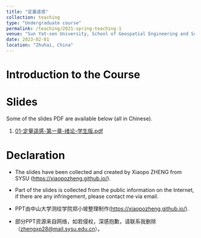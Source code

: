 ```yaml
---
title: "定量遥感"
collection: teaching
type: "Undergraduate course"
permalink: /teaching/2021-spring-teaching-1
venue: "Sun Yat-sen University, School of Geospatial Engineering and Science"
date: 2023-02-01
location: "Zhuhai, China"
---
```

# Introduction to the Course


# Slides
Some of the slides PDF are available below (all in Chinese).
1. [01-定量遥感-第一章-绪论-学生版.pdf](../files/quanRS/01-定量遥感-第一章-绪论-学生版.pdf)

# Declaration
- The slides have been collected and created by Xiaopo ZHENG from SYSU (https://xiaopozheng.github.io/).
- Part of the slides is collected from the public information on the Internet, if there are any infringement, please contact me via email.

- PPT由中山大学测绘学院郑小坡整理制作(https://xiaopozheng.github.io/).
- 部分PPT资源来自网络，如若侵权，深感抱歉，请联系我删除（zhengxp28@mail.sysu.edu.cn）。
